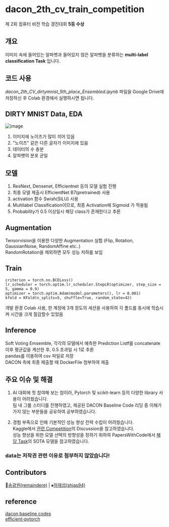 # dacon_2th_cv_train_competition

제 2회 컴퓨터 비전 학습 경진대회 **5등 수상**  

## 개요   

이미지 속에 들어있는 알파벳과 들어있지 않은 알파벳을 분류하는 **multi-label classification Task** 입니다.

## 코드 사용

*dacon_2th_CV_dirtymnist_5th_place_Ensembled.ipynb* 파일을 Google Drive에 저장하신 후 Colab 환경에서 실행하시면 됩니다.  


## DIRTY MNIST Data, EDA  
![image](https://user-images.githubusercontent.com/48322490/122669878-353ab080-d1fa-11eb-8bc3-3f59eadd2b82.png)
  
1. 이미지에 노이즈가 많이 끼어 있음  
2. "노이즈" 같은 다른 글자가 이미지에 있음  
3. 데이터의 수 충분  
4. 알파벳의 분포 균일  
  
## 모델  
  
1. ResNext, Densenet, Efficientnet 등의 모델 실험 진행  
2. 최종 모델 제출시 EfficientNet B7(pretrained) 사용  
3. activation 함수 Swish(SiLU) 사용  
4. Multilabel Classification이므로, 최종 Activation에 Sigmoid 가 적용됨   
5. Probability가 0.5 이상일시 해당 class가 존재한다고 추론   

## Augmentation  
  
Tensorvision을 이용한 다양한 Augmentation 실험 (Flip, Rotation, GaussianNoise, RandomAffine etc..)  
RandomRotation을 제외하면 모두 성능 저하를 보임  

## Train  
  
```
criterion = torch.nn.BCELoss()  
lr_scheduler = torch.optim.lr_scheduler.StepLR(optimizer, step_size = 5, gamma = 0.9)  
optimizer = torch.optim.Adam(model.parameters(), lr = 0.001) 
kfold = KFold(n_splits=5, shuffle=True, random_state=42) 
```
개발 환경 Colab 사용, 한 계정에 3개 정도의 세션을 사용하여 각 폴드를 동시에 학습시켜 시간을 크게 절감할수 있었음  
  
## Inference  
  
Soft Voting Emsemble, 각각의 모델에서 예측한 Prediction Listf를 concatenate  
이후 평균값을 계산한 후, 0.5 초과일 시 1로 추론  
pandas를 이용하여 csv 파일로 저장  
DACON 측에 최종 제출할 때 DockerFile 첨부하여 제출  

## 주요 이슈 및 해결  
  
1. AI 대회에 첫 참여해 보는 참이라, Pytorch 및 scikit-learn 등의 다양한 library 사용이 어려웠습니다.  
  팀 내 그룹 스터디를 진행하였고, 제공된 DACON Baseline Code 리딩 중 이해가 가지 않는 부분들을 공유하여 공부하였습니다.  
  
2. 경험 부족으로 인해 기본적인 성능 향상 전략 수립이 어려웠습니다.  
  Kaggle에서 [관련 Competition](https://www.kaggle.com/c/digit-recognizer/overview)의 Discussion을 참고하였습니다.   
  성능 향상을 위한 모델 선택의 방향성을 정하기 위하여 PapersWithCode에서 [해당 Task](https://paperswithcode.com/task/image-classification)의 SOTA 모델을 참고하였습니다.   


### data는 저작권 관련 이유로 첨부하지 않았습니다!  


## Contributors
:floppy_disk:[송광원(remaindere)](https://github.com/remaindere) | :spades:[허재섭(shjas94)](https://github.com/shjas94)

## reference
[dacon baseline codes](https://dacon.io/competitions/official/235697/codeshare/2353?dtype=recent)  
[efficient-pytorch](https://github.com/lukemelas/EfficientNet-PyTorch)  
   
